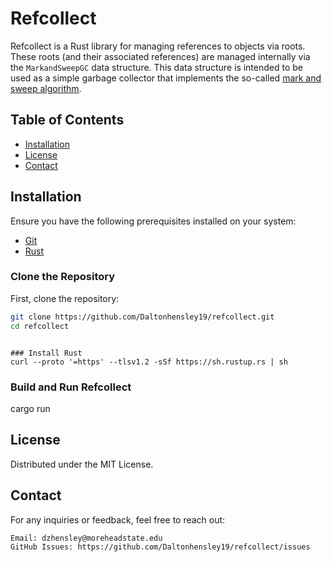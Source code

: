 
# Refcollect

Refcollect is a Rust library for managing references to objects via roots. These roots (and their associated references) are managed internally via the `MarkandSweepGC` data structure. This data structure is intended to be used as a simple garbage collector that implements the so-called [mark and sweep algorithm](https://www.cs.odu.edu/~zeil/cs330/f13/Public/garbageCollection/garbageCollection-htmlsu5.html).

## Table of Contents

- [Installation](#installation)
- [License](#license)
- [Contact](#contact)

## Installation

Ensure you have the following prerequisites installed on your system:

- [Git](https://git-scm.com/)
- [Rust](https://www.rust-lang.org/)

### Clone the Repository

First, clone the repository:

```bash
git clone https://github.com/Daltonhensley19/refcollect.git
cd refcollect
```
```

### Install Rust
curl --proto '=https' --tlsv1.2 -sSf https://sh.rustup.rs | sh
```
### Build and Run Refcollect
cargo run 


## License
Distributed under the MIT License.

## Contact

For any inquiries or feedback, feel free to reach out:

    Email: dzhensley@moreheadstate.edu
    GitHub Issues: https://github.com/Daltonhensley19/refcollect/issues
